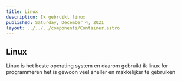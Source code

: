 ```yaml
---
title: Linux
description: Ik gebruikt linux
published: Saturday, December 4, 2021
layout: ../../../components/Container.astro
---
```


## Linux

Linux is het beste operating system en daarom gebruikt ik linux for programmeren het is gewoon veel sneller en makkelijker te gebruiken
